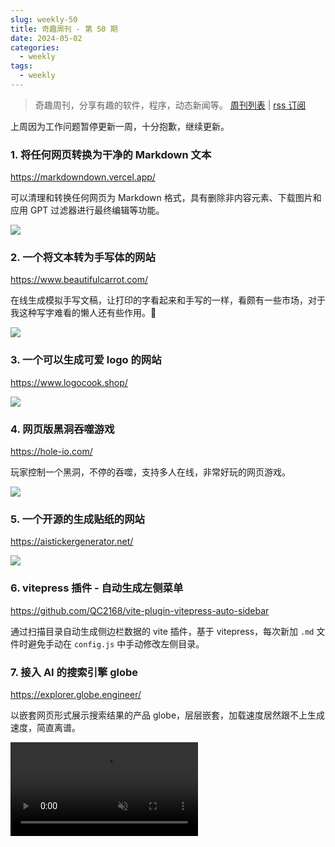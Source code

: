 ```yaml
---
slug: weekly-50
title: 奇趣周刊 - 第 50 期
date: 2024-05-02
categories:
  - weekly
tags:
  - weekly
---
```


> 奇趣周刊，分享有趣的软件，程序，动态新闻等。 [周刊列表](/categories/weekly/) | [rss 订阅](/categories/weekly/index.xml)

上周因为工作问题暂停更新一周，十分抱歉，继续更新。

### 1. 将任何网页转换为干净的 Markdown 文本

https://markdowndown.vercel.app/

可以清理和转换任何网页为 Markdown 格式，具有删除非内容元素、下载图片和应用 GPT 过滤器进行最终编辑等功能。

![](https://imgurl.zishu.me/2024/04/1713337780088.webp)

### 2. 一个将文本转为手写体的网站

https://www.beautifulcarrot.com/

在线生成模拟手写文稿，让打印的字看起来和手写的一样，看颇有一些市场，对于我这种写字难看的懒人还有些作用。🧐

![](https://imgurl.zishu.me/2024/04/1713510788010.webp)

### 3. 一个可以生成可爱 logo 的网站

https://www.logocook.shop/

![](https://imgurl.zishu.me/2024/04/1714122692241.webp)

### 4. 网页版黑洞吞噬游戏

https://hole-io.com/

玩家控制一个黑洞，不停的吞噬，支持多人在线，非常好玩的网页游戏。

![](https://imgurl.zishu.me/2024/04/1714227693329.png)

### 5. 一个开源的生成贴纸的网站

https://aistickergenerator.net/

![](https://imgurl.zishu.me/2024/04/1714350582314.webp)

### 6. vitepress 插件 - 自动生成左侧菜单

https://github.com/QC2168/vite-plugin-vitepress-auto-sidebar

通过扫描目录自动生成侧边栏数据的 vite 插件，基于 vitepress，每次新加 `.md` 文件时避免手动在 `config.js` 中手动修改左侧目录。

### 7. 接入 AI 的搜索引擎 globe

https://explorer.globe.engineer/

以嵌套网页形式展示搜索结果的产品 globe，层层嵌套，加载速度居然跟不上生成速度，简直离谱。

<video src="https://video-oss.zishu.me/1714449077268.mp4" controls muted></video>